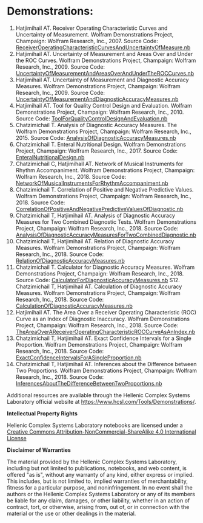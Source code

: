 # Demonstrations:

1. Hatjimihail AT. Receiver Operating Characteristic Curves and Uncertainty of Measurement. Wolfram Demonstrations Project, Champaign: Wolfram Research, Inc., 2007.
	Source Code: [ReceiverOperatingCharacteristicCurvesAndUncertaintyOfMeasure.nb](ReceiverOperatingCharacteristicCurvesAndUncertaintyOfMeasure.nb)
2. Hatjimihail AT. Uncertainty of Measurement and Areas Over and Under the ROC Curves. Wolfram Demonstrations Project, Champaign: Wolfram Research, Inc., 2009.
Source Code: [UncertaintyOfMeasurementAndAreasOverAndUnderTheROCCurves.nb](UncertaintyOfMeasurementAndAreasOverAndUnderTheROCCurves.nb)
3. Hatjimihail AT. Uncertainty of Measurement and Diagnostic Accuracy Measures. Wolfram Demonstrations Project, Champaign: Wolfram Research, Inc., 2009.
Source Code: [UncertaintyOfMeasurementAndDiagnosticAccuracyMeasures.nb](UncertaintyOfMeasurementAndDiagnosticAccuracyMeasures.nb)
4. Hatjimihail AT. Tool for Quality Control Design and Evaluation. Wolfram Demonstrations Project, Champaign: Wolfram Research, Inc., 2010.
Source Code: [ToolForQualityControlDesignAndEvaluation.nb](ToolForQualityControlDesignAndEvaluation.nb)
5. Chatzimichail T. Analysis of Diagnostic Accuracy Measures. The Wolfram Demonstrations Project, Champaign: Wolfram Research, Inc., 2015.
Source Code: [AnalysisOfDiagnosticAccuracyMeasures.nb](AnalysisOfDiagnosticAccuracyMeasures.nb)
6. Chatzimichail T. Enteral Nutritional Design. Wolfram Demonstrations Project, Champaign: Wolfram Research, Inc., 2017.
Source Code: [EnteralNutritionalDesign.nb](EnteralNutritionalDesign.nb)
7. Chatzimichail C, Hatjimihail AT. Network of Musical Instruments for Rhythm Accompaniment. Wolfram Demonstrations Project, Champaign: Wolfram Research, Inc., 2018.
Source Code: [NetworkOfMusicalInstrumentsForRhythmAccompaniment.nb](NetworkOfMusicalInstrumentsForRhythmAccompaniment.nb)
8. Chatzimichail T. Correlation of Positive and Negative Predictive Values. Wolfram Demonstrations Project, Champaign: Wolfram Research, Inc., 2018.
Source Code: [CorrelationOfPositiveAndNegativePredictiveValuesOfDiagnostic.nb](CorrelationOfPositiveAndNegativePredictiveValuesOfDiagnostic.nb)
9. Chatzimichail T, Hatjimihail AT. Analysis of Diagnostic Accuracy Measures for Two Combined Diagnostic Tests. Wolfram Demonstrations Project, Champaign: Wolfram Research, Inc., 2018.
Source Code: [AnalysisOfDiagnosticAccuracyMeasuresForTwoCombinedDiagnostic.nb](AnalysisOfDiagnosticAccuracyMeasuresForTwoCombinedDiagnostic.nb)
10. Chatzimichail T, Hatjimihail AT. Relation of Diagnostic Accuracy Measures. Wolfram Demonstrations Project, Champaign: Wolfram Research, Inc., 2018.
Source Code: [RelationOfDiagnosticAccuracyMeasures.nb](RelationOfDiagnosticAccuracyMeasures.nb)
11. Chatzimichail T. Calculator for Diagnostic Accuracy Measures. Wolfram Demonstrations Project, Champaign: Wolfram Research, Inc., 2018.
Source Code: [CalculatorForDiagnosticAccuracyMeasures.nb](CalculatorForDiagnosticAccuracyMeasures.nb)
S12. Chatzimichail T, Hatjimihail AT. Calculation of Diagnostic Accuracy Measures. Wolfram Demonstrations Project, Champaign: Wolfram Research, Inc., 2018.
Source Code: [CalculationOfDiagnosticAccuracyMeasures.nb](CalculationOfDiagnosticAccuracyMeasures.nb)
13. Hatjimihail AT. The Area Over a Receiver Operating Characteristic (ROC) Curve as an Index of Diagnostic Inaccuracy. Wolfram Demonstrations Project, Champaign: Wolfram Research, Inc., 2018.
Source Code: [TheAreaOverAReceiverOperatingCharacteristicROCCurveAsAnIndex.nb](TheAreaOverAReceiverOperatingCharacteristicROCCurveAsAnIndex.nb)
14. Chatzimichail T, Hatjimihail AT. Exact Confidence Intervals for a Single Proportion. Wolfram Demonstrations Project, Champaign: Wolfram Research, Inc., 2018.
Source Code: [ExactConfidenceIntervalsForASingleProportion.nb](ExactConfidenceIntervalsForASingleProportion.nb)
15. Chatzimichail T, Hatjimihail AT. Inferences about the Difference between Two Proportions. Wolfram Demonstrations Project, Champaign: Wolfram Research, Inc., 2018.
Source Code: [InferencesAboutTheDifferenceBetweenTwoProportions.nb](InferencesAboutTheDifferenceBetweenTwoProportions.nb)

Additional resources are available through the Hellenic Complex Systems Laboratory official website at https://www.hcsl.com/Tools/Demonstrations/.

**Intellectual Property Rights**

Hellenic Complex Systems Laboratory notebooks are licensed under a [Creative Commons Attribution-NonCommercial-ShareAlike 4.0 International License](https://creativecommons.org/licenses/by-nc-sa/4.0/)

**Disclaimer of Warranties**

 The material provided by the Hellenic Complex Systems Laboratory, including but not limited to publications, notebooks, and web content, is offered "as is", without any warranty of any kind, either express or implied. This includes, but is not limited to, implied warranties of merchantability, fitness for a particular purpose, and noninfringement. In no event shall the authors or the Hellenic Complex Systems Laboratory or any of its members be liable for any claim, damages, or other liability, whether in an action of contract, tort, or otherwise, arising from, out of, or in connection with the material or the use or other dealings in the material.
